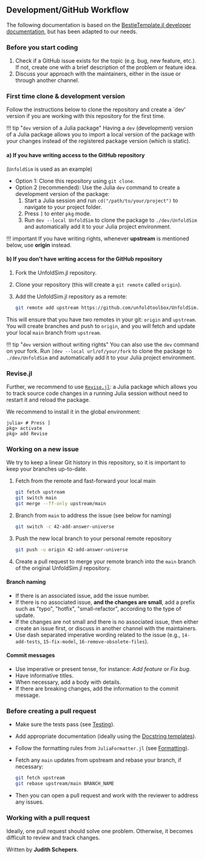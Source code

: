 

## Development/GitHub Workflow
The following documentation is based on the [BestieTemplate.jl developer documentation](https://juliabesties.github.io/BestieTemplate.jl/stable/91-developer/), but has been adapted to our needs.  

### Before you start coding
1. Check if a GitHub issue exists for the topic (e.g. bug, new feature, etc.). If not, create one with a brief description of the problem or feature idea.
2. Discuss your approach with the maintainers, either in the issue or through another channel.

### First time clone & development version

Follow the instructions below to clone the repository and create a `dev' version if you are working with this repository for the first time.

!!! tip "`dev` version of a Julia package"
    Having a `dev` (development) version of a Julia package allows you to import a local version of the package with your changes instead of the registered package version (which is static).

#### a) If you have writing access to the GitHub repository
(`UnfoldSim` is used as an example)  
- Option 1: Clone this repository using `git clone`.
- Option 2 (recommended): Use the Julia `dev` command to create a development version of the package:
    1. Start a Julia session and run `cd("/path/to/your/project")` to navigate to your project folder.
    2. Press `]` to enter `pkg` mode.
    3. Run `dev --local UnfoldSim` to clone the package to `./dev/UnfoldSim` and automatically add it to your Julia project environment.

!!! important
    If you have writing rights, whenever **upstream** is mentioned below, use **origin** instead.

#### b) If you don't have writing access for the GitHub repository
1. Fork the UnfoldSim.jl repository.
2. Clone your repository (this will create a `git remote` called `origin`).
3. Add the UnfoldSim.jl repository as a remote:

   ```bash
   git remote add upstream https://github.com/unfoldtoolbox/UnfoldSim.jl
   ```

This will ensure that you have two remotes in your git: `origin` and `upstream`.
You will create branches and push to `origin`, and you will fetch and update your local `main` branch from `upstream`.

!!! tip "`dev` version without writing rights"
    You can also use the `dev` command on your fork. Run `]dev --local url/of/your/fork` to clone the package to `./dev/UnfoldSim` and automatically add it to your Julia project environment.

### Revise.jl
Further, we recommend to use [`Revise.jl`](https://github.com/timholy/Revise.jl): a Julia package which allows you to track source code changes in a running Julia session without need to restart it and reload the package.

We recommend to install it in the global environment:
```julia-repl
julia> # Press ]
pkg> activate
pkg> add Revise
```

### Working on a new issue

We try to keep a linear Git history in this repository, so it is important to keep your branches up-to-date.

1. Fetch from the remote and fast-forward your local main

   ```bash
   git fetch upstream
   git switch main
   git merge --ff-only upstream/main
   ```

2. Branch from `main` to address the issue (see below for naming)

   ```bash
   git switch -c 42-add-answer-universe
   ```

3. Push the new local branch to your personal remote repository

   ```bash
   git push -u origin 42-add-answer-universe
   ```

4. Create a pull request to merge your remote branch into the `main` branch of the original UnfoldSim.jl repository.

#### Branch naming

- If there is an associated issue, add the issue number.
- If there is no associated issue, **and the changes are small**, add a prefix such as "typo", "hotfix", "small-refactor", according to the type of update.
- If the changes are not small and there is no associated issue, then either create an issue first, or discuss in another channel with the maintainers.
- Use dash separated imperative wording related to the issue (e.g., `14-add-tests`, `15-fix-model`, `16-remove-obsolete-files`).

#### Commit messages

- Use imperative or present tense, for instance: *Add feature* or *Fix bug*.
- Have informative titles.
- When necessary, add a body with details.
- If there are breaking changes, add the information to the commit message.

### Before creating a pull request

- Make sure the tests pass (see [Testing](@ref)).
- Add appropriate documentation (ideally using the [Docstring templates](@ref)).
- Follow the formatting rules from `JuliaFormatter.jl` (see [Formatting](@ref)).
- Fetch any `main` updates from upstream and rebase your branch, if necessary:

  ```bash
  git fetch upstream
  git rebase upstream/main BRANCH_NAME
  ```

- Then you can open a pull request and work with the reviewer to address any issues.

### Working with a pull request

Ideally, one pull request should solve one problem. Otherwise, it becomes difficult to review and track changes.


Written by **Judith Schepers**.